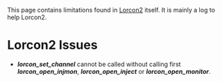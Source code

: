 This page contains limitations found in [Lorcon2](http://802.11ninja.net/lorcon/) itself. It is mainly a log to help Lorcon2.

# Lorcon2 Issues #

  * **_lorcon\_set\_channel_** cannot be called without calling first **_lorcon\_open\_injmon_**, **_lorcon\_open\_inject_** or **_lorcon\_open\_monitor_**.